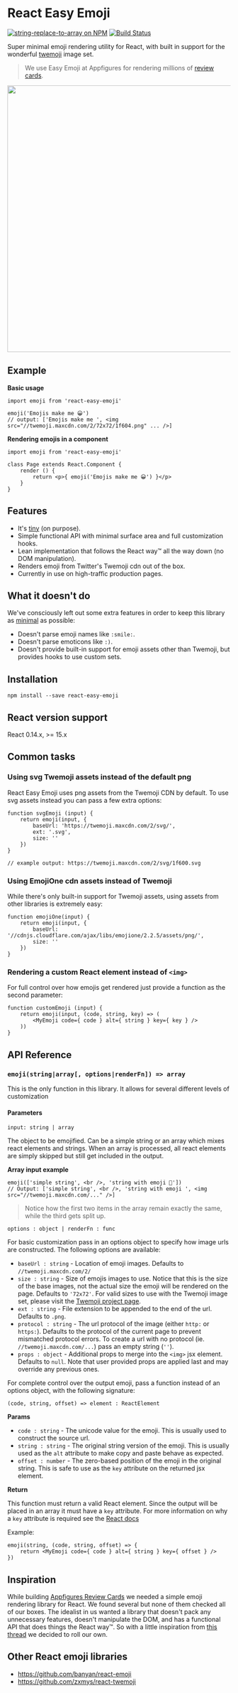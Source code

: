 # React Easy Emoji

[![string-replace-to-array on NPM](https://img.shields.io/npm/v/react-easy-emoji.svg)](https://www.npmjs.com/package/react-easy-emoji)
[![Build Status](https://img.shields.io/circleci/project/appfigures/react-easy-emoji.svg)](https://circleci.com/gh/appfigures/react-easy-emoji)

Super minimal emoji rendering utility for React, with built in support for the wonderful [twemoji](https://github.com/twitter/twemoji) image set.

> We use Easy Emoji at Appfigures for rendering millions of [review cards](http://blog.appfigures.com/unleash-your-app-reviews-with-review-cards/).

<a href="https://appfigures.com/reviews/41680810438L1SidPd0I5JBQAxo-L2DlLQ" target="_blank">
  <img src="https://raw.githubusercontent.com/appfigures/react-easy-emoji/master/images/review-appfigures.png" width="600" />
</a>

## Example

**Basic usage**

```
import emoji from 'react-easy-emoji'

emoji('Emojis make me 😀')
// output: ['Emojis make me ', <img src="//twemoji.maxcdn.com/2/72x72/1f604.png" ... />]
```

**Rendering emojis in a component**

```
import emoji from 'react-easy-emoji'

class Page extends React.Component {
	render () {
		return <p>{ emoji('Emojis make me 😀') }</p>
	}
}
```

## Features

- It's [tiny](https://github.com/appfigures/react-easy-emoji/tree/master/lib) (on purpose).
- Simple functional API with minimal surface area and full customization hooks.
- Lean implementation that follows the React way™ all the way down (no DOM manipulation).
- Renders emoji from Twitter's Twemoji cdn out of the box.
- Currently in use on high-traffic production pages.

## What it doesn't do

We've consciously left out some extra features in order to keep this library as [minimal](https://en.wikipedia.org/wiki/Unix_philosophy) as possible:

- Doesn't parse emoji names like `:smile:`.
- Doesn't parse emoticons like `:)`.
- Doesn't provide built-in support for emoji assets other than Twemoji, but provides hooks to use custom sets.

## Installation

```
npm install --save react-easy-emoji
```

## React version support

React 0.14.x, >= 15.x

## Common tasks

### Using svg Twemoji assets instead of the default png

React Easy Emoji uses png assets from the Twemoji CDN by default. To use svg assets instead you can pass a few extra options:

```
function svgEmoji (input) {
	return emoji(input, {
		baseUrl: 'https://twemoji.maxcdn.com/2/svg/',
		ext: '.svg',
		size: ''
	})
}

// example output: https://twemoji.maxcdn.com/2/svg/1f600.svg
```

### Using EmojiOne cdn assets instead of Twemoji

While there's only built-in support for Twemoji assets, using assets from other libraries is extremely easy:

```
function emojiOne(input) {
	return emoji(input, {
		baseUrl: '//cdnjs.cloudflare.com/ajax/libs/emojione/2.2.5/assets/png/',
		size: ''
	})
}
```

### Rendering a custom React element instead of `<img>`

For full control over how emojis get rendered just provide a function as the second parameter:

```
function customEmoji (input) {
	return emoji(input, (code, string, key) => (
		<MyEmoji code={ code } alt={ string } key={ key } />
	))
}
```

## API Reference

### `emoji(string|array[, options|renderFn]) => array`

This is the only function in this library. It allows for several different levels of customization

#### Parameters

`input: string | array`

The object to be emojified. Can be a simple string or an array which mixes react elements and strings. When an array is processed, all react elements are simply skipped but still get included in the output.

**Array input example**

```
emoji(['simple string', <br />, 'string with emoji 🍻'])
// Output: ['simple string', <br />, 'string with emoji ', <img src="//twemoji.maxcdn.com/..." />]
```
> Notice how the first two items in the array remain exactly the same, while the third gets split up.

`options : object | renderFn : func`

For basic customization pass in an options object to specify how image urls are constructed. The following options are available:

- `baseUrl : string` - Location of emoji images. Defaults to `//twemoji.maxcdn.com/2/`
- `size : string` - Size of emojis images to use. Notice that this is the size of the base images, not the actual size the emoji will be rendered on the page. Defaults to `'72x72'`. For valid sizes to use with the Twemoji image set, please visit the [Twemoji project page](https://github.com/twitter/twemoji).
- `ext : string` - File extension to be appended to the end of the url. Defaults to `.png`.
- `protocol : string` - The url protocol of the image (either `http:` or `https:`). Defaults to the protocol of the current page to prevent mismatched protocol errors. To create a url with no protocol (ie. `//twemoji.maxcdn.com/...`) pass an empty string (`''`).
- `props : object` - Additional props to merge into the `<img>` jsx element. Defaults to `null`. Note that user provided props are applied last and may override any previous ones.

For complete control over the output emoji, pass a function instead of an options object, with the following signature:

```
(code, string, offset) => element : ReactElement
```

**Params**

- `code : string` - The unicode value for the emoji. This is usually used to construct the source url.
- `string : string` - The original string version of the emoji. This is usually used as the `alt` attribute to make copy and paste behave as expected.
- `offset : number` - The zero-based position of the emoji in the original string. This is safe to use as the `key` attribute on the returned jsx element.

**Return**

This function must return a valid React element. Since the output will be placed in an array it must have a `key` attribute. For more information on why a `key` attribute is required see the [React docs](https://facebook.github.io/react/docs/multiple-components.html)

Example:

```
emoji(string, (code, string, offset) => {
	return <MyEmoji code={ code } alt={ string } key={ offset } />
})
```

## Inspiration

While building [Appfigures Review Cards](http://blog.appfigures.com/unleash-your-app-reviews-with-review-cards/) we needed a simple emoji rendering library for React. We found several but none of them checked all of our boxes. The idealist in us wanted a library that doesn't pack any unnecessary features, doesn't manipulate the DOM, and has a functional API that does things the React way™. So with a little inspiration from [this thread](https://github.com/facebook/react/issues/3386) we decided to roll our own.

## Other React emoji libraries

- https://github.com/banyan/react-emoji
- https://github.com/zxmys/react-twemoji
